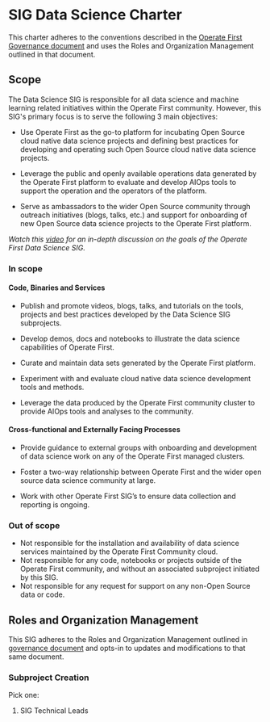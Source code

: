 # SIG Data Science Charter

This charter adheres to the conventions described in the [Operate First Governance document](https://github.com/operate-first/community/blob/main/governance.md) and uses the Roles and Organization Management outlined in that document.

## Scope

The Data Science SIG is responsible for all data science and machine learning related initiatives within the Operate First community. However, this SIG's primary focus is to serve the following 3 main objectives:

* Use Operate First as the go-to platform for incubating Open Source cloud native data science projects and defining best practices for developing and operating such Open Source cloud native data science projects.

* Leverage the public and openly available operations data generated by the Operate First platform to evaluate and develop AIOps tools to support the operation and the operators of the platform.

* Serve as ambassadors to the wider Open Source community through outreach initiatives (blogs, talks, etc.) and support for onboarding of new Open Source data science projects to the Operate First platform.


_Watch this [video](https://youtu.be/v4mur-_ywBM) for an in-depth discussion on the goals of the Operate First Data Science SIG._


### In scope

#### Code, Binaries and Services

* Publish and promote videos, blogs, talks, and tutorials on the tools, projects and best practices developed by the Data Science SIG subprojects.

* Develop demos, docs and notebooks to illustrate the data science capabilities of Operate First.

* Curate and maintain data sets generated by the Operate First platform.

* Experiment with and evaluate cloud native data science development tools and methods.

* Leverage the data produced by the Operate First community cluster to provide AIOps tools and analyses to the community.



#### Cross-functional and Externally Facing Processes

* Provide guidance to external groups with onboarding and development of data science work on any of the Operate First managed clusters.

* Foster a two-way relationship between Operate First and the wider open source data science community at large.

* Work with other Operate First SIG’s to ensure data collection and reporting is ongoing.


### Out of scope

* Not responsible for the installation and availability of data science services maintained by the Operate First Community cloud.
* Not responsible for any code, notebooks or projects outside of the Operate First community, and without an associated subproject initiated by this SIG.
* Not responsible for any request for support on any non-Open Source data or code.

## Roles and Organization Management

This SIG adheres to the Roles and Organization Management outlined in [governance document](https://github.com/operate-first/community/blob/main/governance.md)
and opts-in to updates and modifications to that same document.

### Subproject Creation

Pick one:

1. SIG Technical Leads

